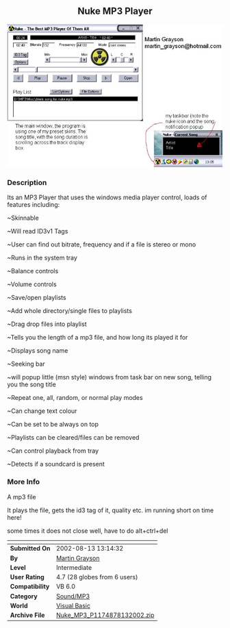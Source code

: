 ﻿<div align="center">

## Nuke MP3 Player

<img src="PIC2002813821116594.JPG">
</div>

### Description

Its an MP3 Player that uses the windows media player control, loads of features including:

~Skinnable

~Will read ID3v1 Tags

~User can find out bitrate, frequency and if a file is stereo or mono

~Runs in the system tray

~Balance controls

~Volume controls

~Save/open playlists

~Add whole directory/single files to playlists

~Drag drop files into playlist

~Tells you the length of a mp3 file, and how long its played it for

~Displays song name

~Seeking bar

~will popup little (msn style) windows from task bar on new song, telling you the song title

~Repeat one, all, random, or normal play modes

~Can change text colour

~Can be set to be always on top

~Playlists can be cleared/files can be removed

~Can control playback from tray

~Detects if a soundcard is present
 
### More Info
 
A mp3 file

It plays the file, gets the id3 tag of it, quality etc. im running short on time here!

some times it does not close well, have to do alt+ctrl+del


<span>             |<span>
---                |---
**Submitted On**   |2002-08-13 13:14:32
**By**             |[Martin Grayson](https://github.com/Planet-Source-Code/PSCIndex/blob/master/ByAuthor/martin-grayson.md)
**Level**          |Intermediate
**User Rating**    |4.7 (28 globes from 6 users)
**Compatibility**  |VB 6\.0
**Category**       |[Sound/MP3](https://github.com/Planet-Source-Code/PSCIndex/blob/master/ByCategory/sound-mp3__1-45.md)
**World**          |[Visual Basic](https://github.com/Planet-Source-Code/PSCIndex/blob/master/ByWorld/visual-basic.md)
**Archive File**   |[Nuke\_MP3\_P1174878132002\.zip](https://github.com/Planet-Source-Code/martin-grayson-nuke-mp3-player__1-37911/archive/master.zip)








